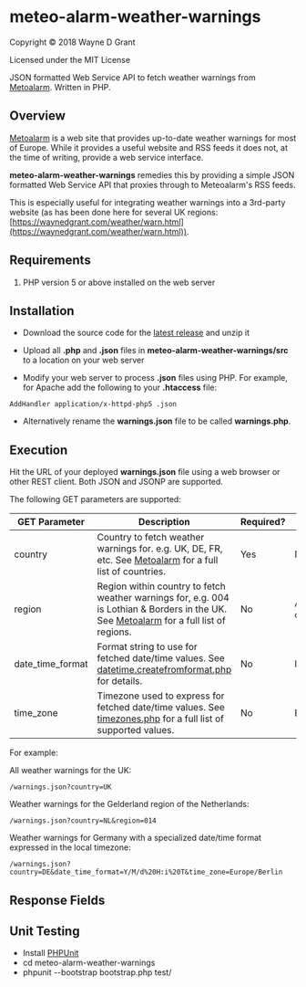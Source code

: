 # meteo-alarm-weather-warnings

Copyright © 2018 Wayne D Grant

Licensed under the MIT License

JSON formatted Web Service API to fetch weather warnings from [Metoalarm](http://www.meteoalarm.eu/). Written in PHP.

## Overview

[Metoalarm](http://www.meteoalarm.eu/) is a web site that provides up-to-date weather warnings for most of Europe. While it provides a useful website and RSS feeds it does not, at the time of writing, provide a web service interface.

**meteo-alarm-weather-warnings** remedies this by providing a simple JSON formatted Web Service API that proxies through to Meteoalarm's RSS feeds.

This is especially useful for integrating weather warnings into a 3rd-party website (as has been done here for several UK regions: [https://waynedgrant.com/weather/warn.html](https://waynedgrant.com/weather/warn.html)).

## Requirements

1. PHP version 5 or above installed on the web server

## Installation

* Download the source code for the [latest release](https://github.com/waynedgrant/meteo-alarm-weather-warnings/releases) and unzip it

* Upload all **.php** and **.json** files in **meteo-alarm-weather-warnings/src** to a location on your web server

* Modify your web server to process **.json** files using PHP. For example, for Apache add the following to your **.htaccess** file:

```
AddHandler application/x-httpd-php5 .json
```

* Alternatively rename the **warnings.json** file to be called **warnings.php**.

## Execution

Hit the URL of your deployed **warnings.json** file using a web browser or other REST client. Both JSON and JSONP are supported.

The following GET parameters are supported:

| GET Parameter    | Description                                                                                                                                                          | Required? | Default Value          |
|------------------|----------------------------------------------------------------------------------------------------------------------------------------------------------------------|-----------|------------------------|
| country          | Country to fetch weather warnings for. e.g. UK, DE, FR, etc. See [Metoalarm](http://www.meteoalarm.eu/) for a full list of countries.                                | Yes       | N/A                    |
| region           | Region within country to fetch weather warnings for, e.g. 004 is Lothian & Borders in the UK. See [Metoalarm](http://www.meteoalarm.eu/) for a full list of regions. | No        | All regions in country |
| date_time_format | Format string to use for fetched date/time values. See [datetime.createfromformat.php](http://php.net/manual/en/datetime.createfromformat.php) for details.          | No        | l H:i T                |
| time_zone        | Timezone used to express for fetched date/time values. See [timezones.php](http://php.net/manual/en/timezones.php) for a full list of supported values.              | No        | Europe/London          |

For example:

All weather warnings for the UK:

```
/warnings.json?country=UK
```

Weather warnings for the Gelderland region of the Netherlands:

```
/warnings.json?country=NL&region=014
```

Weather warnings for Germany with a specialized date/time format expressed in the local timezone:

```
/warnings.json?country=DE&date_time_format=Y/M/d%20H:i%20T&time_zone=Europe/Berlin
```

## Response Fields

## Unit Testing

* Install [PHPUnit](https://phpunit.de/)
* cd meteo-alarm-weather-warnings
* phpunit --bootstrap bootstrap.php test/
